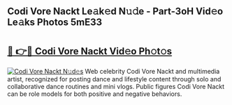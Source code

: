 ## Codi Vore Nackt Le𝚊k𝚎d N𝚞𝚍e - Part-3oH Vid𝚎o Le𝚊ks Photos 5mE33

# <h2><a href="http://fb1i87.evod.top/?m=Codi+Vore+Nackt">🔗 👉🔴 Codi Vore Nackt Vid𝚎o Ph𝚘t𝚘s</a></h2>

[![Codi Vore Nackt N𝚞d𝚎s](https://i.imgur.com/8V9OHl7.gif)](http://fb1i87.evod.top/?m=Codi+Vore+Nackt)
Web celebrity Codi Vore Nackt and multimedia artist, recognized for posting dance and lifestyle content through solo and collaborative dance routines and mini vlogs. Public figures Codi Vore Nackt can be role models for both positive and negative behaviors. 
